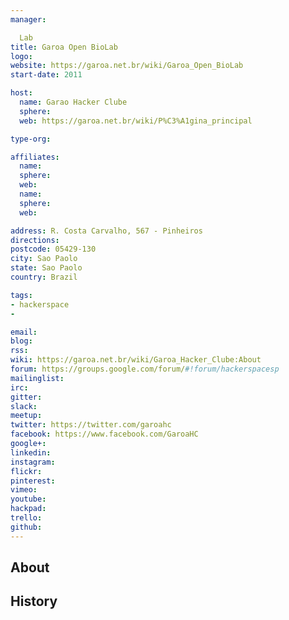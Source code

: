 ```yaml
---
manager:

  Lab
title: Garoa Open BioLab
logo:
website: https://garoa.net.br/wiki/Garoa_Open_BioLab
start-date: 2011

host:
  name: Garao Hacker Clube
  sphere:
  web: https://garoa.net.br/wiki/P%C3%A1gina_principal

type-org:

affiliates:
  name:
  sphere:
  web:
  name:
  sphere:
  web:

address: R. Costa Carvalho, 567 - Pinheiros
directions:
postcode: 05429-130
city: Sao Paolo
state: Sao Paolo
country: Brazil

tags:
- hackerspace
-

email:
blog:
rss:
wiki: https://garoa.net.br/wiki/Garoa_Hacker_Clube:About
forum: https://groups.google.com/forum/#!forum/hackerspacesp
mailinglist:
irc:
gitter:
slack:
meetup:
twitter: https://twitter.com/garoahc
facebook: https://www.facebook.com/GaroaHC
google+:
linkedin:
instagram:
flickr:
pinterest:
vimeo:
youtube:
hackpad:
trello:
github:
---
```


## About

## History
